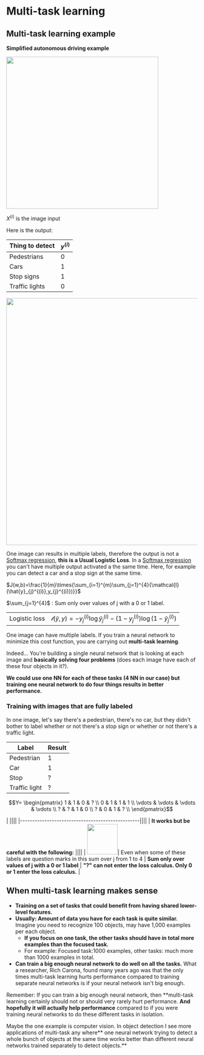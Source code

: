 # Multi-task learning

## Multi-task learning example

__Simplified autonomous driving example__

<img src="../img/screenshot_from_2019-01-24_01-51-42.png" width="400" />

$X^{(i)}$ is the image input

Here is the output:

| Thing to detect | $y^{(i)}$ |
|-----------------|----------|
| Pedestrians | 0 |
| Cars | 1 |
| Stop signs | 1 |
| Traffic lights | 0 |


<img src="../img/screenshot_from_2019-01-24_11-29-04.png" width="650" />

One image can results in multiple labels, therefore the output is not a [Softmax regression](./softmax_regression.md), **this is a Usual Logistic Loss**. In a [Softmax regression](./softmax_regression.md) you can't have multiple output activated a the same time. Here, for example you can detect a car and a stop sign at the same time.

$J(w,b)=\frac{1}{m}\times{\sum_{i=1}^{m}\sum_{j=1}^{4}{\mathcal{l}(\hat{y}_{j}^{(i)},y_{j}^{(i)})}}$

$\sum_{j=1}^{4}$ : Sum only over values of j with a 0 or 1 label.

|               |                                                                                                         |
|---------------|---------------------------------------------------------------------------------------------------------|
| Logistic loss | $\mathcal{l}(\hat{y},y)=-y_{j}^{(i)}\log{\hat{y}_{j}^{(i)}}-(1-y_{j}^{(i)})\log{(1-\hat{y}_{j}^{(i)})}$ |


One image can have multiple labels. If you train a neural network to minimize this cost function, you are carrying out **multi-task learning**.

Indeed... You're building a single neural network that is looking at each image and **basically solving four problems** (does each image have each of these four objects in it?).

**We could use one NN for each of these tasks (4 NN in our case) but training one neural network to do four things results in better performance.**

### Training with images that are fully labeled

In one image, let's say there's a pedestrian, there's no car, but they didn't bother to label whether or not there's a stop sign or whether or not there's a traffic light.

| Label | Result |
|-------|--------|
| Pedestrian | 1 |
| Car | 1 |
| Stop | ? |
| Traffic light | ? |


$$Y=
 \begin{pmatrix}
  1 & 1 & 0 & ? \\
  0 & 1 & 1 & 1 \\
  \vdots  & \vdots  & \vdots & \vdots  \\
  ? & ? & 1 & 0 \\
  ? & 0 & 1 & ? \\
 \end{pmatrix}$$

|                                                 ||||
|-------------------------------------------------||||
| **It works but be careful with the following:** ||||
| <img src="../img/warning.png" width="80" />| Even when some of these labels are question marks in this sum over j from 1 to 4 | **Sum only over values of j with a 0 or 1 label** | **"?" can not enter the loss calculus. Only 0 or 1 enter the loss calculus.** |

## When multi-task learning makes sense

- **Training on a set of tasks that could benefit from having shared lower-level features.**
- **Usually: Amount of data you have for each task is quite similar.** Imagine you need to recognize 100 objects, may have 1,000 examples per each object.
  - **If you focus on one task, the other tasks should have in total more examples than the focused task.**
  - For example: Focused task:1000 examples, other tasks: much more than 1000 examples in total.
- **Can train a big enough neural network to do well on all the tasks.** What a researcher, Rich Carona, found many years ago was that the only times multi-task learning hurts performance compared to training separate neural networks is if your neural network isn't big enough. 


Remember: If you can train a big enough neural network, then **multi-task learning certainly should not or should very rarely hurt performance. **And hopefully it will actually help performance** compared to if you were training neural networks to do these different tasks in isolation. 


Maybe the one example is computer vision. In object detection I see more applications of multi-task any where** one neural network trying to detect a whole bunch of objects at the same time works better than different neural networks trained separately to detect objects.**

